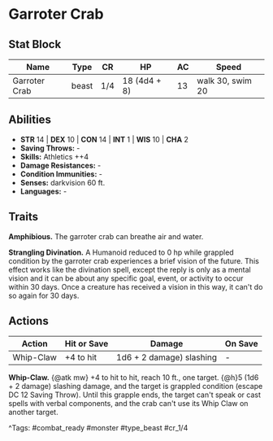 # Garroter Crab

## Stat Block

| Name | Type | CR | HP | AC | Speed |
|------|------|----|----|----|-------|
| Garroter Crab | beast | 1/4 | 18 (4d4 + 8) | 13 | walk 30, swim 20 |

## Abilities

- **STR** 14 | **DEX** 10 | **CON** 14 | **INT** 1 | **WIS** 10 | **CHA** 2
- **Saving Throws:** -  
- **Skills:** Athletics ++4  
- **Damage Resistances:** -  
- **Condition Immunities:** -  
- **Senses:** darkvision 60 ft.  
- **Languages:** -

## Traits

**Amphibious.** The garroter crab can breathe air and water.

**Strangling Divination.** A Humanoid reduced to 0 hp while grappled condition by the garroter crab experiences a brief vision of the future. This effect works like the divination spell, except the reply is only as a mental vision and it can be about any specific goal, event, or activity to occur within 30 days. Once a creature has received a vision in this way, it can't do so again for 30 days.


## Actions

| Action | Hit or Save | Damage | On Save |
|--------|--------------|--------|----------|
| Whip-Claw | +4 to hit | 1d6 + 2 damage) slashing | - |

**Whip-Claw.** {@atk mw} +4 to hit to hit, reach 10 ft., one target. {@h}5 (1d6 + 2 damage) slashing damage, and the target is grappled condition (escape DC 12 Saving Throw). Until this grapple ends, the target can't speak or cast spells with verbal components, and the crab can't use its Whip Claw on another target.


^Tags: #combat_ready #monster #type_beast #cr_1/4